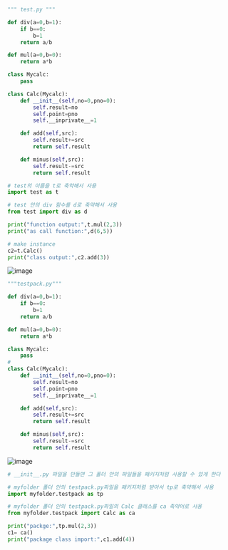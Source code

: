 

```py
""" test.py """

def div(a=0,b=1):
    if b==0:
        b=1
    return a/b

def mul(a=0,b=0):
    return a*b 

class Mycalc:
    pass

class Calc(Mycalc):
    def __init__(self,no=0,pno=0):
        self.result=no
        self.point=pno
        self.__inprivate__=1

    def add(self,src):
        self.result+=src
        return self.result

    def minus(self,src):
        self.result-=src
        return self.result
```

```py
# test의 이름을 t로 축약해서 사용
import test as t

# test 안의 div 함수를 d로 축약해서 사용
from test import div as d 

print("function output:",t.mul(2,3))
print("as call function:",d(6,5))

# make instance
c2=t.Calc()
print("class output:",c2.add(3))

```


![image](https://user-images.githubusercontent.com/34564706/91288009-6eb5b180-e7cb-11ea-841e-2b85d8f13807.png)


```py
"""testpack.py"""

def div(a=0,b=1):
    if b==0:
        b=1
    return a/b

def mul(a=0,b=0):
    return a*b 

class Mycalc:
    pass
# 
class Calc(Mycalc):
    def __init__(self,no=0,pno=0):
        self.result=no
        self.point=pno
        self.__inprivate__=1

    def add(self,src):
        self.result+=src
        return self.result

    def minus(self,src):
        self.result-=src
        return self.result
```

![image](https://user-images.githubusercontent.com/34564706/91288009-6eb5b180-e7cb-11ea-841e-2b85d8f13807.png)


```py
# __init__.py 파일을 만들면 그 폴더 안의 파일들을 패키지처럼 사용할 수 있게 한다

# myfolder 폴더 안의 testpack.py파일을 패키지처럼 받아서 tp로 축약해서 사용
import myfolder.testpack as tp

# myfolder 폴더 안의 testpack.py파일의 Calc 클래스를 ca 축약어로 사용
from myfolder.testpack import Calc as ca

print("packge:",tp.mul(2,3))
c1= ca()
print("package class import:",c1.add(4))

```

```py
```

```py
```

```py
```

